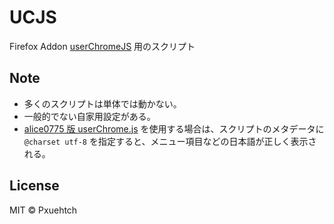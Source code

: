 # UCJS
Firefox Addon [userChromeJS](http://userchromejs.mozdev.org/) 用のスクリプト

## Note
* 多くのスクリプトは単体では動かない。
* 一般的でない自家用設定がある。
* [alice0775 版 userChrome.js](https://github.com/alice0775/userChrome.js/blob/master/userChrome.js) を使用する場合は、スクリプトのメタデータに `@charset utf-8` を指定すると、メニュー項目などの日本語が正しく表示される。

## License
MIT &copy; Pxuehtch
